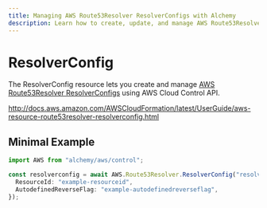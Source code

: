 ```yaml
---
title: Managing AWS Route53Resolver ResolverConfigs with Alchemy
description: Learn how to create, update, and manage AWS Route53Resolver ResolverConfigs using Alchemy Cloud Control.
---
```


# ResolverConfig

The ResolverConfig resource lets you create and manage [AWS Route53Resolver ResolverConfigs](https://docs.aws.amazon.com/route53resolver/latest/userguide/) using AWS Cloud Control API.

http://docs.aws.amazon.com/AWSCloudFormation/latest/UserGuide/aws-resource-route53resolver-resolverconfig.html

## Minimal Example

```ts
import AWS from "alchemy/aws/control";

const resolverconfig = await AWS.Route53Resolver.ResolverConfig("resolverconfig-example", {
  ResourceId: "example-resourceid",
  AutodefinedReverseFlag: "example-autodefinedreverseflag",
});
```

